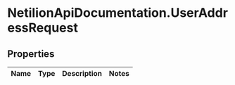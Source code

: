 # NetilionApiDocumentation.UserAddressRequest

## Properties
Name | Type | Description | Notes
------------ | ------------- | ------------- | -------------


